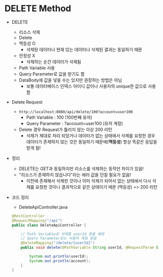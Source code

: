 # DELETE Method

- DELETE

    - 리소스 삭제
    - Delete
    - 멱등성 O
        - 삭제된 데이터나 현재 있는 데이터나 삭제된 결과는 동일하기 때문
    - 안정성 X
        - 삭제하는 순간 데이터가 삭제됨
    - Path Variable 사용
    - Query Parameter로 값을 받기도 함
    - DataBody에 값을 넣을 수는 있지만 권장하는 방법은 아님
        - 보통 데이터베이스 인덱스 아이디 값이나 사용자의 unique한 값으로 사용함

- Delete Request

    - `http://localhost:8080/api/delete/100?account=user100`
        - Path Variable : 100 (100번째 유저)
        - Query Parameter : ?account=user100 (유저 계정)
    - Delete 경우 Request가 틀리지 않는 이상 200 리턴
        - 삭제가 제대로 처리 되었거나 데이터가 없는 상태에서 삭제를 요청한 경우 데이터가 존재하지 않는 것은 동일하기 때문에(**멱등성**) 항상 똑같은 응답을 받게 됨!

- 정리
    - DELETE는 GET과 동일하지만 리소스를 삭제하는 동작만 차이가 있음!
    - "리소스가 존재하지 않습니다"라는 에러 값을 던질 필요가 없음!
        - 이전에 존재해서 삭제한 것이나 이미 삭제가 되어서 없는 상태에서 다시 삭제를 요청한 것이나 결과적으로 같은 상태이기 때문 (멱등성) => 200 리턴

- 코드 정리

    - DeleteApiController.java
    ```java
    @RestController
    @RequestMapping("/api")
    public class DeleteApiController {

        // Path Variable로 삭제할 userId 받을 예정
        // Query Parameter로는 사용자 계정 받음
        @DeleteMapping("/delete/{userId}")
        public void delete(@PathVariable String userId, @RequestParam String account) {

            System.out.println(userId);
            System.out.println(account);
        }
    }
    ```
